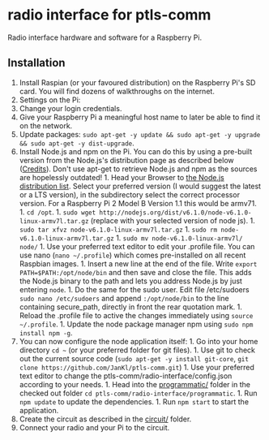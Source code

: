 # radio interface for ptls-comm
Radio interface hardware and software for a Raspberry Pi.

## Installation
1. Install Raspian (or your favoured distribution) on the Raspberry Pi's SD card. You will find dozens of walkthroughs on the internet.
1. Settings on the Pi:
  1. Change your login credentials.
  1. Give your Raspberry Pi a meaningful host name to later be able to find it on the network.
  1. Update packages: `sudo apt-get -y update && sudo apt-get -y upgrade && sudo apt-get -y dist-upgrade`.
  1. Install Node.js and npm on the Pi. You can do this by using a pre-built version from the Node.js's distribution page as described below (<a href="http://jankarres.de/2013/07/raspberry-pi-node-js-installieren/">Credits</a>). Don't use apt-get to retrieve Node.js and npm as the sources are hopelessly outdated!
    1. Head your Browser to <a href="http://nodejs.org/dist/">the Node.js distribution list</a>. Select your preferred version (I would suggest the latest or a LTS version), in the subdirectory select the correct processor version. For a Raspberry Pi 2 Model B Version 1.1 this would be armv71.
    1. `cd /opt`.
    1. `sudo wget http://nodejs.org/dist/v6.1.0/node-v6.1.0-linux-armv7l.tar.gz` (replace with your selected version of node js).
    1. `sudo tar xfvz node-v6.1.0-linux-armv7l.tar.gz`
    1. `sudo rm node-v6.1.0-linux-armv7l.tar.gz`
    1. `sudo mv node-v6.1.0-linux-armv7l/ node/`
    1. Use your preferred text editor to edit your .profile file. You can use nano (`nano ~/.profile`) which comes pre-installed on all recent Raspbian images.
    1. Insert a new line at the end of the file. Write `export PATH=$PATH:/opt/node/bin` and then save and close the file. This adds the Node.js binary to the path and lets you address Node.js by just entering `node`.
    1. Do the same for the sudo user. Edit file /etc/sudoers `sudo nano /etc/sudoers` and append `:/opt/node/bin` to the line containing secure_path, directly in front the rear quotation mark.
    1. Reload the .profile file to active the changes immediately using `source ~/.profile`.
    1. Update the node package manager npm using `sudo npm install npm -g`.
  1. You can now configure the node application itself:
    1. Go into your home directory `cd ~` (or your preferred folder for git files).
    1. Use git to check out the current source code (`sudo apt-get -y install git-core`, `git clone https://github.com/JanKl/ptls-comm.git`)
    1. Use your preferred text editor to change the ptls-comm/radio-interface/config.json according to your needs.
    1. Head into the <a href="programmatic/">programmatic/</a> folder in the checked out folder `cd ptls-comm/radio-interface/programmatic`.
    1. Run `npm update` to update the dependencies.
    1. Run `npm start` to start the application.
1. Create the circuit as described in the <a href="circuit/">circuit/</a> folder.
1. Connect your radio and your Pi to the circuit.